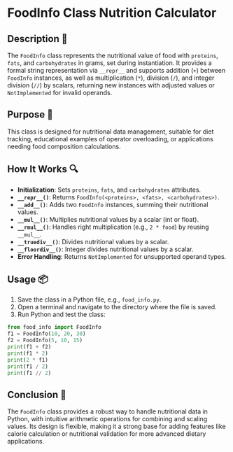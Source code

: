 # FoodInfo Class Nutrition Calculator

## Description 📝

The `FoodInfo` class represents the nutritional value of food with `proteins`, `fats`, and `carbohydrates` in grams, set during instantiation.
It provides a formal string representation via `__repr__` and supports addition (`+`) between `FoodInfo` instances, as well as multiplication (`*`), division (`/`), and integer division (`//`) by scalars, returning new instances with adjusted values or `NotImplemented` for invalid operands.

## Purpose 🎯

This class is designed for nutritional data management, suitable for diet tracking, educational examples of operator overloading, or applications needing food composition calculations.

## How It Works 🔍

-   **Initialization**: Sets `proteins`, `fats`, and `carbohydrates` attributes.
-   **`__repr__()`**: Returns `FoodInfo(<proteins>, <fats>, <carbohydrates>)`.
-   **`__add__()`**: Adds two `FoodInfo` instances, summing their nutritional values.
-   **`__mul__()`**: Multiplies nutritional values by a scalar (int or float).
-   **`__rmul__()`**: Handles right multiplication (e.g., `2 * food`) by reusing `__mul__`.
-   **`__truediv__()`**: Divides nutritional values by a scalar.
-   **`__floordiv__()`**: Integer divides nutritional values by a scalar.
-   **Error Handling**: Returns `NotImplemented` for unsupported operand types.

## Usage 📦

1. Save the class in a Python file, e.g., `food_info.py`.
2. Open a terminal and navigate to the directory where the file is saved.
3. Run Python and test the class:

```python
from food_info import FoodInfo
f1 = FoodInfo(10, 20, 30)
f2 = FoodInfo(5, 10, 15)
print(f1 + f2)
print(f1 * 2)
print(2 * f1)
print(f1 / 2)
print(f1 // 2)
```

## Conclusion 🚀

The `FoodInfo` class provides a robust way to handle nutritional data in Python, with intuitive arithmetic operations for combining and scaling values.
Its design is flexible, making it a strong base for adding features like calorie calculation or nutritional validation for more advanced dietary applications.
